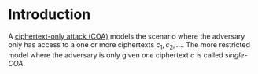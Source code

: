 # Introduction
A [ciphertext-only attack (COA)](../index.md) models the scenario where the adversary only has access to a one or more ciphertexts $c_1, c_2, ...$. The more restricted model where the adversary is only given *one* ciphertext $c$ is called *single-COA*.